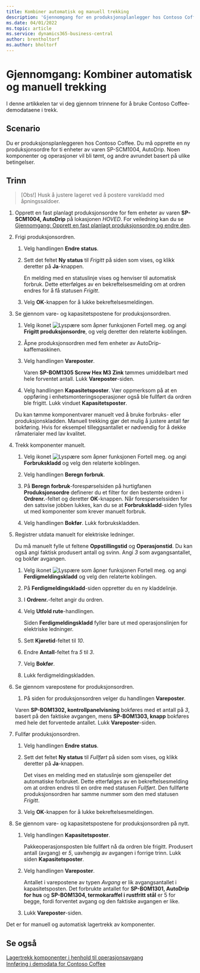 ```yaml
---
title: Kombiner automatisk og manuell trekking
description: 'Gjennomgang for en produksjonsplanlegger hos Contoso Coffee, som vil kombinere automatisk og manuelt lagertrekk.'
ms.date: 04/01/2022
ms.topic: article
ms.service: dynamics365-business-central
author: brentholtorf
ms.author: bholtorf
---
```


# Gjennomgang: Kombiner automatisk og manuell trekking

I denne artikkelen tar vi deg gjennom trinnene for å bruke Contoso Coffee-demodataene i trekk.  

## Scenario

Du er produksjonsplanleggeren hos Contoso Coffee. Du må opprette en ny produksjonsordre for ti enheter av varen SP-SCM1004, AutoDrip. Noen komponenter og operasjoner vil bli tømt, og andre avrundet basert på ulike betingelser.

## Trinn

> [Obs!] Husk å justere lageret ved å postere varekladd med åpningssaldoer.

1. Opprett en fast planlagt produksjonsordre for fem enheter av varen **SP-SCM1004, AutoDrip** på lokasjonen *HOVED*. For veiledning kan du se [Gjennomgang: Opprett en fast planlagt produksjonsordre og endre den](create-firm-planned-production-order-change.md).  

2. Frigi produksjonsordren.

    1. Velg handlingen **Endre status**.  

    2. Sett det feltet **Ny status** til *Frigitt* på siden som vises, og klikk deretter på **Ja**-knappen.  

        En melding med en statuslinje vises og henviser til automatisk forbruk. Dette etterfølges av en bekreftelsesmelding om at ordren endres for å få statusen *Frigitt*.  

    3. Velg **OK**-knappen for å lukke bekreftelsesmeldingen.

3. Se gjennom vare- og kapasitetspostene for produksjonsordren.

    1. Velg ikonet ![Lyspære som åpner funksjonen Fortell meg.](../../media/ui-search/search_small.png "Fortell hva du vil gjøre") og angi **Frigitt produksjonsordre**, og velg deretter den relaterte koblingen.  

    2. Åpne produksjonsordren med fem enheter av AutoDrip-kaffemaskinen.  

    3. Velg handlingen **Vareposter**.  

        Varen **SP-BOM1305 Screw Hex M3 Zink** tømmes umiddelbart med hele forventet antall. Lukk **Vareposter**-siden.  

    4. Velg handlingen **Kapasitetsposter**.  Vær oppmerksom på at en oppføring i enhetsmonteringsoperasjoner også ble fullført da ordren ble frigitt. Lukk vinduet **Kapasitetsposter**.

    Du kan tømme komponentvarer manuelt ved å bruke forbruks- eller produksjonskladden. Manuell trekking gjør det mulig å justere antall før bokføring. Hvis for eksempel tilleggsantallet er nødvendig for å dekke råmaterialer med lav kvalitet.
4. Trekk komponenter manuelt.  
    1. Velg ikonet ![Lyspære som åpner funksjonen Fortell meg.](../../media/ui-search/search_small.png "Fortell hva du vil gjøre") og angi **Forbrukskladd** og velg den relaterte koblingen.  

    2. Velg handlingen **Beregn forbruk**.  

    3. På **Beregn forbruk**-forespørselsiden på hurtigfanen **Produksjonsordre** definerer du et filter for den bestemte ordren i **Ordrenr.**-feltet og deretter **OK**-knappen. Når forespørselssiden for den satsvise jobben lukkes, kan du se at **Forbrukskladd**-siden fylles ut med komponenter som krever manuelt forbruk.

    4. Velg handlingen **Bokfør**. Lukk forbrukskladden.

5. Registrer utdata manuelt for elektriske ledninger.  

    Du må manuelt fylle ut feltene **Oppstillingstid** og **Operasjonstid**. Du kan også angi faktisk produsert antall og svinn. Angi *3* som avgangsantallet, og bokfør avgangen.

    1. Velg ikonet ![Lyspære som åpner funksjonen Fortell meg.](../../media/ui-search/search_small.png "Fortell hva du vil gjøre") og angi **Ferdigmeldingskladd** og velg den relaterte koblingen.  

    2. På **Ferdigmeldingskladd**-siden oppretter du en ny kladdelinje.  

    3. I **Ordrenr.**-feltet angir du ordren.  

    4. Velg **Utfold rute**-handlingen.  

        Siden **Ferdigmeldingskladd** fyller bare ut med operasjonslinjen for elektriske ledninger.

    5. Sett **Kjøretid**-feltet til *10*.  

    6. Endre **Antall**-feltet fra *5* til *3*.

    7. Velg **Bokfør**.  
    8. Lukk ferdigmeldingskladden.

6. Se gjennom varepostene for produksjonsordren.

    1. På siden for produksjonsordren velger du handlingen **Vareposter**.  

    Varen **SP-BOM1302, kontrollpanelvisning** bokføres med et antall på *3*, basert på den faktiske avgangen, mens **SP-BOM1303, knapp** bokføres med hele det forventede antallet. Lukk **Vareposter**-siden.

7. Fullfør produksjonsordren.  

    1. Velg handlingen **Endre status**.
    2. Sett det feltet **Ny status** til *Fullført* på siden som vises, og klikk deretter på **Ja**-knappen.  

        Det vises en melding med en statuslinje som gjenspeiler det automatiske forbruket. Dette etterfølges av en bekreftelsesmelding om at ordren endres til en ordre med statusen *Fullført*. Den fullførte produksjonsordren har samme nummer som den med statusen *Frigitt*.
    3. Velg **OK**-knappen for å lukke bekreftelsesmeldingen.

8. Se gjennom vare- og kapasitetspostene for produksjonsordren på nytt.

    1. Velg handlingen **Kapasitetsposter**.  

        Pakkeoperasjonsposten ble fullført nå da ordren ble frigitt. Produsert antall (avgang) er *5*, uavhengig av avgangen i forrige trinn. Lukk siden **Kapasitetsposter**.

    2. Velg handlingen **Vareposter**.  

        Antallet i varepostene av typen *Avgang* er lik avgangsantallet i kapasitetsposten. Det forbrukte antallet for **SP-BOM1301, AutoDrip for hus** og **SP-BOM1304, termokaraffel i rustfritt stål** er 5 for begge, fordi forventet avgang og den faktiske avgangen er like. 

    3. Lukk **Vareposter**-siden.  

Det er for manuell og automatisk lagertrekk av komponenter.

## Se også

[Lagertrekk komponenter i henhold til operasjonsavgang](../../production-how-to-flush-components-according-to-operation-output.md)  
[Innføring i demodata for Contoso Coffee](contoso-coffee-manufacturing-intro.md)  
